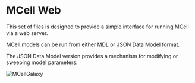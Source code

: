 MCell Web
===============================================================================

This set of files is designed to provide a simple interface for running MCell via a web server.

MCell models can be run from either MDL or JSON Data Model format.

The JSON Data Model version provides a mechanism for modifying or sweeping model parameters.

![MCellGalaxy](docs/images/00_front_page.png?raw=true "MCell running in Galaxy")
